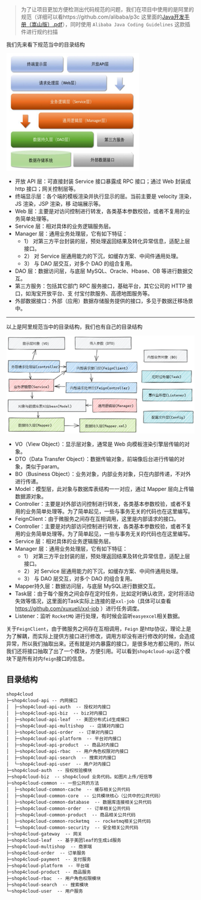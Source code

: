 > 为了让项目更加方便检测出代码规范的问题，我们在项目中使用的是阿里的规范（详细可以看https://github.com/alibaba/p3c 这里面的[Java开发手册（嵩山版）.pdf](https://github.com/alibaba/p3c/blob/master/Java开发手册（嵩山版）.pdf)），同时使用 `Alibaba Java Coding Guidelines` 这款插件进行规约扫描



我们先来看下规范当中的目录结构

![](../img/目录结构和规范/阿里应用分层.png)

- 开放 API 层：可直接封装 Service 接口暴露成 RPC 接口；通过 Web 封装成 http 接口；网关控制层等。
- 终端显示层：各个端的模板渲染并执行显示的层。当前主要是 velocity 渲染，JS 渲染，JSP 渲染，移 动端展示等。 
- Web 层：主要是对访问控制进行转发，各类基本参数校验，或者不复用的业务简单处理等。
- Service 层：相对具体的业务逻辑服务层。 
- Manager 层：通用业务处理层，它有如下特征：
  -  1） 对第三方平台封装的层，预处理返回结果及转化异常信息，适配上层接口。
  -  2） 对 Service 层通用能力的下沉，如缓存方案、中间件通用处理。
  -  3） 与 DAO 层交互，对多个 DAO 的组合复用。
- DAO 层：数据访问层，与底层 MySQL、Oracle、Hbase、OB 等进行数据交互。 
- 第三方服务：包括其它部门 RPC 服务接口，基础平台，其它公司的 HTTP 接口，如淘宝开放平台、支 付宝付款服务、高德地图服务等。 
- 外部数据接口：外部（应用）数据存储服务提供的接口，多见于数据迁移场景中。



------

以上是阿里规范当中的目录结构，我们也有自己的目录结构

![](../img/目录结构和规范/应用分层.png)

- VO（View Object）：显示层对象，通常是 Web 向模板渲染引擎层传输的对象。
- DTO（Data Transfer Object）：数据传输对象，前端像后台进行传输的对象，类似于param。
- BO（Business Object）：业务对象，内部业务对象，只在内部传递，不对外进行传递。
- Model：模型层，此对象与数据库表结构一一对应，通过 Mapper 层向上传输数据源对象。
- Controller：主要是对外部访问控制进行转发，各类基本参数校验，或者不复用的业务简单处理等。为了简单起见，一些与事务无关的代码也在这里编写。
- FeignClient：由于微服务之间存在互相调用，这里是内部请求的接口。
- Controller：主要是对内部访问控制进行转发，各类基本参数校验，或者不复用的业务简单处理等。为了简单起见，一些与事务无关的代码也在这里编写。
- Service 层：相对具体的业务逻辑服务层。 
- Manager 层：通用业务处理层，它有如下特征：
  -  1） 对第三方平台封装的层，预处理返回结果及转化异常信息，适配上层接口。
  -  2） 对 Service 层通用能力的下沉，如缓存方案、中间件通用处理。
  -  3） 与 DAO 层交互，对多个 DAO 的组合复用。
- Mapper持久层：数据访问层，与底层 MySQL进行数据交互。 
- Task层：由于每个服务之间会存在定时任务，比如定时确认收货，定时将活动失效等情况，这里面的Task实际上连接的是`xxl-job`（具体可以查看 https://github.com/xuxueli/xxl-job ）进行任务调度。
- Listener：监听 `RocketMQ` 进行处理，有时候会监听`easyexcel`相关数据。



关于`FeignClient`，由于微服务之间存在互相调用，`Feign` 是http协议，理论上是为了解耦，而实际上提供方接口进行修改，调用方却没有进行修改的时候，会造成异常，所以我们抽取出来。还有就是对内暴露的接口，是很多地方都公用的，所以我们还将接口抽取了出了一个模块，方便引用。可以看到`shop4cloud-api`这个模块下是所有对内`feign`接口的信息。





## 目录结构

```
shop4cloud
├─shop4cloud-api -- 内网接口
│  ├─shop4cloud-api-auth  -- 授权对内接口
│  ├─shop4cloud-api-biz  -- biz对内接口
│  ├─shop4cloud-api-leaf  -- 美团分布式id生成接口
│  ├─shop4cloud-api-multishop  -- 店铺对内接口
│  ├─shop4cloud-api-order  -- 订单对内接口
│  ├─shop4cloud-api-platform  -- 平台对内接口
│  ├─shop4cloud-api-product  -- 商品对内接口
│  ├─shop4cloud-api-rbac  -- 用户角色权限对内接口
│  ├─shop4cloud-api-search  -- 搜索对内接口
│  └─shop4cloud-api-user  -- 用户对内接口
├─shop4cloud-auth  -- 授权校验模块
├─shop4cloud-biz  -- shop4cloud 业务代码。如图片上传/短信等
├─shop4cloud-common -- 一些公共的方法
│  ├─shop4cloud-common-cache  -- 缓存相关公共代码
│  ├─shop4cloud-common-core  -- 公共模块核心（公共中的公共代码）
│  ├─shop4cloud-common-database  -- 数据库连接相关公共代码
│  ├─shop4cloud-common-order  -- 订单相关公共代码
│  ├─shop4cloud-common-product  -- 商品相关公共代码
│  ├─shop4cloud-common-rocketmq  -- rocketmq相关公共代码
│  └─shop4cloud-common-security  -- 安全相关公共代码
├─shop4cloud-gateway  -- 网关
├─shop4cloud-leaf  -- 基于美团leaf的生成id服务
├─shop4cloud-multishop  -- 商家端
├─shop4cloud-order  -- 订单服务
├─shop4cloud-payment  -- 支付服务
├─shop4cloud-platform  -- 平台端
├─shop4cloud-product  -- 商品服务
├─shop4cloud-rbac  -- 用户角色权限模块
├─shop4cloud-search  -- 搜索模块
└─shop4cloud-user  -- 用户服务
```
